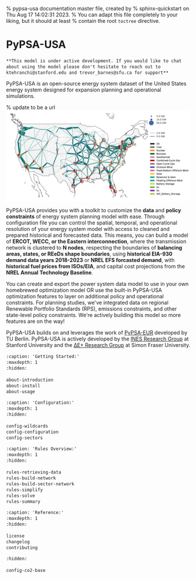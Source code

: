 % pypsa-usa documentation master file, created by
% sphinx-quickstart on Thu Aug 17 14:02:31 2023.
% You can adapt this file completely to your liking, but it should at least
% contain the root `toctree` directive.

# PyPSA-USA

```{warning}
**This model is under active development. If you would like to chat about using the model please don't hesitate to reach out to ktehranchi@stanford.edu and trevor_barnes@sfu.ca for support**
```

PyPSA-USA is an open-source energy system dataset of the United States energy system designed for expansion planning and operational simulations.

% update to be a url
![PyPSA-USA_Network](_static/PyPSA-USA_network.png)

PyPSA-USA provides you with a toolkit to customize the **data** and **policy constraints** of energy system planning model with ease. Through configuration file you can control the spatial, temporal, and operational resolution of your energy system model with access to cleaned and prepared historical and forecasted data. This means, you can build a model of **ERCOT, WECC, or the Eastern interconnection**, where the transmission network is clustered to **N nodes**, respecting the boundaries of **balancing areas, states, or REeDs shape boundaries**, using **historical EIA-930 demand data years 2018-2023** or **NREL EFS forcasted demand**, with **historical fuel prices from ISOs/EIA**, and capital cost projections from the **NREL Annual Technology Baseline**.

You can create and export the power system data model to use in your own homebrewed optimization model OR use the built-in PyPSA-USA optimization features to layer on additional policy and operational constraints. For planning studies, we've integrated data on regional Renewable Portfolio Standards (RPS), emissions constraints, and other state-level policy constraints. We're actively building this model so more features are on the way!

PyPSA-USA builds on and leverages the work of [PyPSA-EUR](https://pypsa-eur.readthedocs.io/en/latest/index.html) developed by TU Berlin. PyPSA-USA is actively developed by the [INES Research Group](https://ines.stanford.edu) at Stanford University and the [ΔE+ Research Group](https://www.sfu.ca/see/research/delta-e.html) at Simon Fraser University.



<!-- ```{include} ../../README.md
:relative-images:
``` -->

<!-- # Indices and tables

- {ref}`genindex`
- {ref}`modindex`
- {ref}`search` -->

<!-- ```{toctree}
:caption: 'Contents:'
:maxdepth: 2
``` -->

```{toctree}
:caption: 'Getting Started:'
:maxdepth: 1
:hidden:

about-introduction
about-install
about-usage
```

```{toctree}
:caption: 'Configuration:'
:maxdepth: 1
:hidden:

config-wildcards
config-configuration
config-sectors
```

```{toctree}
:caption: 'Rules Overview:'
:maxdepth: 1
:hidden:

rules-retrieving-data
rules-build-network
rules-build-sector-network
rules-simplify
rules-solve
rules-summary
```

```{toctree}
:caption: 'Reference:'
:maxdepth: 1
:hidden:

license
changelog
contributing
```

```{toctree}
:hidden:

config-co2-base
```
